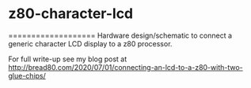# z80-character-lcd
===================
Hardware design/schematic to connect a generic character LCD display to a z80 processor.

For full write-up see my blog post at
http://bread80.com/2020/07/01/connecting-an-lcd-to-a-z80-with-two-glue-chips/
